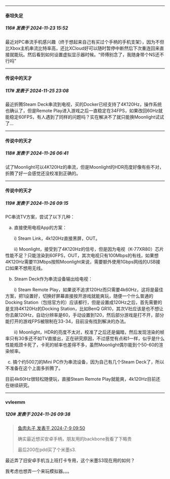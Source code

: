 ﻿
*****

####  泰坦失足  
##### 116#       发表于 2024-11-23 15:52

最近对PC串流手机感兴趣（终于想起来自己有买过个手柄的手机支架），因为不但比Xbox主机串流比特率高，还比XCloud好可以随时暂停中断然后下次重连回来直接就能玩。然后看到如何设置虚拟显示器时候。“师傅别念了，我随身带个NS还不行吗”


*****

####  传说中的天才  
##### 117#       发表于 2024-11-25 23:08

最近折腾Steam Deck串流到电视，买的Docker已经支持了4K120Hz，操作系统也确认了，但是Remote Play进入游戏之后一直稳定在34FPS，如果改回60Hz就能稳定60FPS，有人遇到了同样的问题吗？实在解决不了就只能换Moonlight试试了...


*****

####  传说中的天才  
##### 118#       发表于 2024-11-26 06:41

试了Moonlight可以4K120Hz的串流，但是Moonlight的HDR亮度好像有些不对，折腾了好一会感觉还没校准到正确的。


*****

####  传说中的天才  
##### 119#       发表于 2024-11-26 09:15

PC串流TV方案，尝试了以下几种：

   a. 直接使用电视App的方案：

       i) Steam Link，4k120Hz直接黑屏，OUT。

       ii) Moonlight，接受到了4K120Hz的信号，但是因为电视（K-77XR80）芯片性能不足？只能渲染到60FPS，OUT，其次电视只有100Mbps的有线，如果想4K120Hz需要113Mbps按照Moonlight来说，需要额外使用1Gbps网线的USB接口如果不想用无线。

   b. Steam Deck作为串流设备输出给电视：

       i) Steam Remote Play，如果说不追求120Hz而只需要4k60Hz，这将是最佳方案，把1设置好，切换好屏幕直接按开游戏就能爽玩，随便一个什么普通的Docking Station（包括官方的）应该都行，但是设置成120Hz之后，首先需要的是支持4K120Hz的Docking Station，比如BenQ GR10，其次V社应该是也不想让你去飙120Hz，自动分辨率是60，手动设置到120，然后部分游戏是打不开，部分能打开的游戏FPS被限制在33-34，目前没有找到解决的办法。

       ii) Moonlight，HDR的亮度不太对，校准了之后还是偏暗，然后发现渲染的帧率只有30多还不如TV直接出，正在研究原因，不过感觉有点和1一样，似乎是什么性能瓶颈卡死了，卡死的帧率也差得不多，虽然Moonlight偶尔能到个50-60的渲染帧率。

  c. 搞个约500刀的Mini PC作为串流设备，因为自己有几个Steam Deck了，所以不准备在这个上面多折腾了。

目前4k60Hz很轻松随便玩，直接Steam Remote Play就能爽，4k120Hz目前还在继续研究。


*****

####  vvleemm  
##### 120#       发表于 2024-11-26 09:38

<blockquote><a href="httphttps://bbs.saraba1st.com/2b/forum.php?mod=redirect&amp;goto=findpost&amp;pid=65527314&amp;ptid=2187742" target="_blank">鱼肉丸子 发表于 2024-7-9 09:50</a>

确实最近想买安卓手柄，朋友用的backbone我看了下略贵

最后200在pdd买了个米墨s3.</blockquote>
最近弄了旧安卓手机当上班打卡专用，这个米墨S3现在用的如何？

我考虑也想弄一个来玩模拟器。。。

